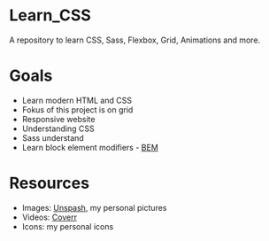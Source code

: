 # Learn_CSS
A repository to learn CSS, Sass, Flexbox, Grid, Animations and more.

# Goals
- Learn modern HTML and CSS
- Fokus of this project is on grid
- Responsive website
- Understanding CSS
- Sass understand
- Learn block element modifiers - [BEM](http://getbem.com/) 

# Resources

- Images: [Unspash](https://unsplash.com), my personal pictures
- Videos: [Coverr](https//coverr.co/)
- Icons: my personal icons
